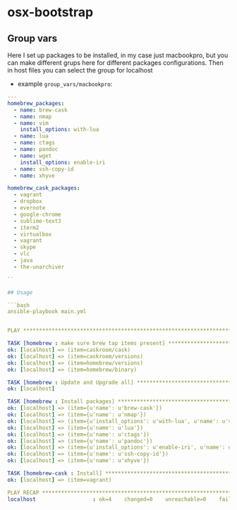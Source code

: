 # osx-bootstrap

## Group vars

Here I set up packages to be installed, in my case just macbookpro, but you can make different grups here for different packages configurations. Then in host files you can select the group for localhost

- example `group_vars/macbookpro`:

```yaml
---
homebrew_packages:
  - name: brew-cask
  - name: nmap
  - name: vim
    install_options: with-lua
  - name: lua
  - name: ctags
  - name: pandoc
  - name: wget
    install_options: enable-iri
  - name: ssh-copy-id
  - name: xhyve

homebrew_cask_packages:
  - vagrant
  - dropbox
  - evernote
  - google-chrome
  - sublime-text3
  - iterm2
  - virtualbox
  - vagrant
  - skype
  - vlc
  - java
  - the-unarchiver

``

## Usage

```bash
ansible-playbook main.yml


PLAY ***************************************************************************

TASK [homebrew : make sure brew tap items present] *****************************
ok: [localhost] => (item=caskroom/cask)
ok: [localhost] => (item=caskroom/versions)
ok: [localhost] => (item=homebrew/versions)
ok: [localhost] => (item=homebrew/binary)

TASK [homebrew : Update and Upgrade all] ***************************************
ok: [localhost]

TASK [homebrew : Install packages] *********************************************
ok: [localhost] => (item={u'name': u'brew-cask'})
ok: [localhost] => (item={u'name': u'nmap'})
ok: [localhost] => (item={u'install_options': u'with-lua', u'name': u'vim'})
ok: [localhost] => (item={u'name': u'lua'})
ok: [localhost] => (item={u'name': u'ctags'})
ok: [localhost] => (item={u'name': u'pandoc'})
ok: [localhost] => (item={u'install_options': u'enable-iri', u'name': u'wget'})
ok: [localhost] => (item={u'name': u'ssh-copy-id'})
ok: [localhost] => (item={u'name': u'xhyve'})

TASK [homebrew-cask : Install] *************************************************
ok: [localhost] => (item=vagrant)

PLAY RECAP *********************************************************************
localhost                  : ok=4    changed=0    unreachable=0    failed=0

```
